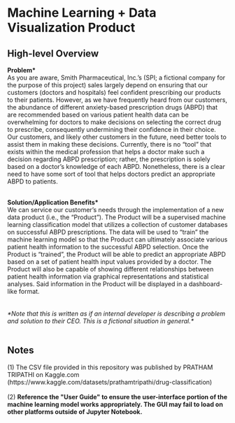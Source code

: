 <h1>Machine Learning + Data Visualization Product</h1>

<h2>High-level Overview</h2>
<p></p><b>Problem*</b>
<br>
As you are aware, Smith Pharmaceutical, Inc.’s (SPI; a fictional company for the purpose of this project) sales largely depend on ensuring that our customers (doctors and hospitals) feel confident prescribing our products to their patients. However, 
as we have frequently heard from our customers, the abundance of different anxiety-based prescription drugs (ABPD) that are recommended based on various patient health data can be overwhelming for 
doctors to make decisions on selecting the correct drug to prescribe, consequently undermining their confidence in their choice. Our customers, and likely other customers in the future, need better 
tools to assist them in making these decisions. Currently, there is no “tool” that exists within the medical profession that helps a doctor make such a decision regarding ABPD prescription; rather, 
the prescription is solely based on a doctor’s knowledge of each ABPD.  Nonetheless, there is a clear need to have some sort of tool that helps doctors predict an appropriate ABPD to patients.<br><br>

<b>Solution/Application Benefits*</b><br>
We can service our customer’s needs through the implementation of a new data product (i.e., the “Product”). The Product will be a supervised machine learning classification model that utilizes 
a collection of customer databases on successful ABPD prescriptions. The data will be used to “train” the machine learning model so that the Product can ultimately associate various patient health 
information to the successful ABPD selection. Once the Product is “trained”, the Product will be able to predict an appropriate ABPD based on a set of patient health input values provided by a doctor. 
The Product will also be capable of showing different relationships between patient health information via graphical representations and statistical analyses. 
Said information in the Product will be displayed in a dashboard-like format.
<br>
<br>
<br>
<i>\*Note that this is written as if an internal developer is describing a problem and solution to their CEO. This is a fictional situation in general.*</i>
<br>
<br>
<h2>Notes</h2>
(1) The CSV file provided in this repository was published by PRATHAM TRIPATHI on Kaggle.com (https://www.kaggle.com/datasets/prathamtripathi/drug-classification)
<br>
<br>
(2) <b>Reference the "User Guide" to ensure the user-interface portion of the machine learning model works appropriately. The GUI may fail to load on other platforms outside of Jupyter Notebook.</b>
</p>
